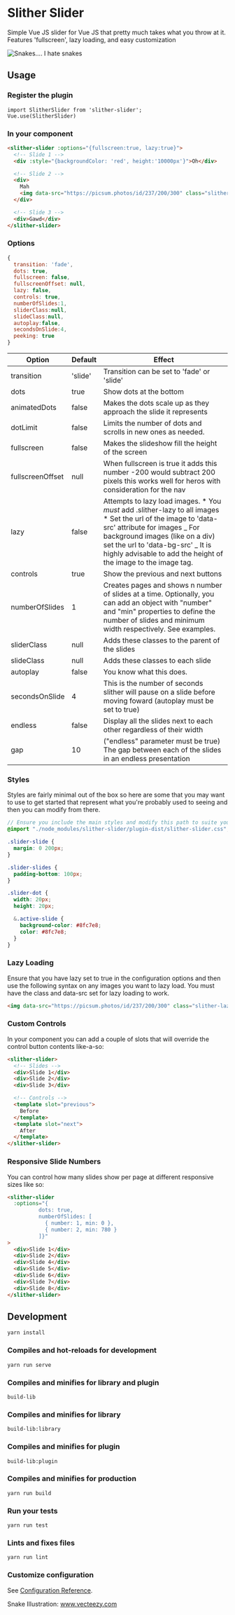 # Slither Slider

Simple Vue JS slider for Vue JS that pretty much takes what you throw at it. Features 'fullscreen', lazy loading, and easy customization

![Snakes.... I hate snakes](https://github.com/dolbex/slither-slider/blob/master/snake.png?raw=true)

## Usage

### Register the plugin

```
import SlitherSlider from 'slither-slider';
Vue.use(SlitherSlider)
```

### In your component

```html
<slither-slider :options="{fullscreen:true, lazy:true}">
  <!-- Slide 1 -->
  <div :style="{backgroundColor: 'red', height:'10000px'}">Oh</div>

  <!-- Slide 2 -->
  <div>
    Mah
    <img data-src="https://picsum.photos/id/237/200/300" class="slither-lazy" />
  </div>

  <!-- Slide 3 -->
  <div>Gawd</div>
</slither-slider>
```

### Options

```javascript
{
  transition: 'fade',
  dots: true,
  fullscreen: false,
  fullscreenOffset: null,
  lazy: false,
  controls: true,
  numberOfSlides:1,
  sliderClass:null,
  slideClass:null,
  autoplay:false,
  secondsOnSlide:4,
  peeking: true
}
```

| Option           | Default | Effect                                                                                                                                                                                                                                                                                  |
| ---------------- | ------- | --------------------------------------------------------------------------------------------------------------------------------------------------------------------------------------------------------------------------------------------------------------------------------------- |
| transition       | 'slide' | Transition can be set to 'fade' or 'slide'                                                                                                                                                                                                                                              |
| dots             | true    | Show dots at the bottom                                                                                                                                                                                                                                                                 |
| animatedDots     | false   | Makes the dots scale up as they approach the slide it represents                                                                                                                                                                                                                        |
| dotLimit         | false   | Limits the number of dots and scrolls in new ones as needed.                                                                                                                                                                                                                            |
| fullscreen       | false   | Makes the slideshow fill the height of the screen                                                                                                                                                                                                                                       |
| fullscreenOffset | null    | When fullscreen is true it adds this number -200 would subtract 200 pixels this works well for heros with consideration for the nav                                                                                                                                                     |
| lazy             | false   | Attempts to lazy load images. * You *must* add .slither-lazy to all images * Set the url of the image to 'data-src' attribute for images _ For background images (like on a div) set the url to 'data-bg-src' _ It is highly advisable to add the height of the image to the image tag. |
| controls         | true    | Show the previous and next buttons                                                                                                                                                                                                                                                      |
| numberOfSlides   | 1       | Creates pages and shows n number of slides at a time. Optionally, you can add an object with "number" and "min" properties to define the number of slides and minimum width respectively. See examples.                                                                                 |
| sliderClass      | null    | Adds these classes to the parent of the slides                                                                                                                                                                                                                                          |
| slideClass       | null    | Adds these classes to each slide                                                                                                                                                                                                                                                        |
| autoplay         | false   | You know what this does.                                                                                                                                                                                                                                                                |
| secondsOnSlide   | 4       | This is the number of seconds slither will pause on a slide before moving foward (autoplay must be set to true)                                                                                                                                                                         |
| endless          | false   | Display all the slides next to each other regardless of their width                                                                                                                                                                                                                     |
| gap              | 10      | ("endless" parameter must be true) The gap between each of the slides in an endless presentation                                                                                                                                                                                        |

### Styles

Styles are fairly minimal out of the box so here are some that you may want to use to get started that represent what you're probably used to seeing and then you can modify from there.

```scss
// Ensure you include the main styles and modify this path to suite your needs
@import "./node_modules/slither-slider/plugin-dist/slither-slider.css";

.slider-slide {
  margin: 0 200px;
}

.slider-slides {
  padding-bottom: 100px;
}

.slider-dot {
  width: 20px;
  height: 20px;

  &.active-slide {
    background-color: #8fc7e8;
    color: #8fc7e8;
  }
}
```

### Lazy Loading

Ensure that you have lazy set to true in the configuration options and then use the following syntax on any images you want to lazy load. You must have the class and data-src set for lazy loading to work.

```html
<img data-src="https://picsum.photos/id/237/200/300" class="slither-lazy" />
```

### Custom Controls

In your component you can add a couple of slots that will override the control button contents like-a-so:

```html
<slither-slider>
  <!-- Slides -->
  <div>Slide 1</div>
  <div>Slide 2</div>
  <div>Slide 3</div>

  <!-- Controls -->
  <template slot="previous">
    Before
  </template>
  <template slot="next">
    After
  </template>
</slither-slider>
```

### Responsive Slide Numbers

You can control how many slides show per page at different responsive sizes like so:

```html
<slither-slider
  :options="{
          dots: true,
          numberOfSlides: [
            { number: 1, min: 0 },
            { number: 2, min: 780 }
          ]}"
>
  <div>Slide 1</div>
  <div>Slide 2</div>
  <div>Slide 4</div>
  <div>Slide 5</div>
  <div>Slide 6</div>
  <div>Slide 7</div>
  <div>Slide 8</div>
</slither-slider>
```

## Development

```
yarn install
```

### Compiles and hot-reloads for development

```
yarn run serve
```

### Compiles and minifies for library and plugin

```
build-lib
```

### Compiles and minifies for library

```
build-lib:library
```

### Compiles and minifies for plugin

```
build-lib:plugin
```

### Compiles and minifies for production

```
yarn run build
```

### Run your tests

```
yarn run test
```

### Lints and fixes files

```
yarn run lint
```

### Customize configuration

See [Configuration Reference](https://cli.vuejs.org/config/).

Snake Illustration: <a href="https://www.vecteezy.com/">www.vecteezy.com</a>
